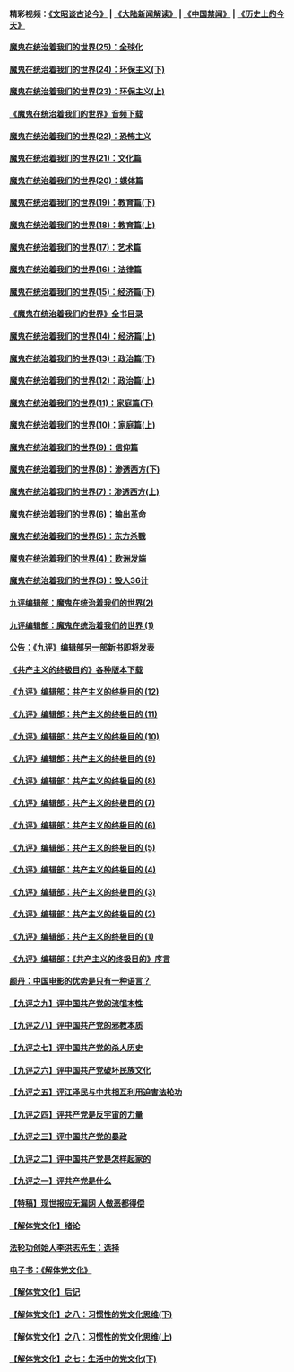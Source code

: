 #### 精彩视频：[《文昭谈古论今》](https://github.com/gfw-breaker/wenzhao/blob/master/README.md?t=12061831) | [《大陆新闻解读》](https://github.com/gfw-breaker/ntdtv-comedy/blob/master/README.md?t=12061831) | [《中国禁闻》](https://github.com/gfw-breaker/ntdtv-news/blob/master/README.md?t=12061831) | [《历史上的今天》](https://github.com/gfw-breaker/today-in-history/blob/master/README.md?t=12061831) 

#### [魔鬼在统治着我们的世界(25)：全球化](../pages/nsc422/n10788205.md?t=12061831) 

#### [魔鬼在统治着我们的世界(24)：环保主义(下)](../pages/nsc422/n10695307.md?t=12061831) 

#### [魔鬼在统治着我们的世界(23)：环保主义(上)](../pages/nsc422/n10688613.md?t=12061831) 

#### [《魔鬼在统治着我们的世界》音频下载](../pages/nsc422/n10635553.md?t=12061831) 

#### [魔鬼在统治着我们的世界(22)：恐怖主义](../pages/nsc422/n10614727.md?t=12061831) 

#### [魔鬼在统治着我们的世界(21)：文化篇](../pages/nsc422/n10597706.md?t=12061831) 

#### [魔鬼在统治着我们的世界(20)：媒体篇](../pages/nsc422/n10586579.md?t=12061831) 

#### [魔鬼在统治着我们的世界(19)：教育篇(下)](../pages/nsc422/n10564808.md?t=12061831) 

#### [魔鬼在统治着我们的世界(18)：教育篇(上)](../pages/nsc422/n10526970.md?t=12061831) 

#### [魔鬼在统治着我们的世界(17)：艺术篇](../pages/nsc422/n10499093.md?t=12061831) 

#### [魔鬼在统治着我们的世界(16)：法律篇](../pages/nsc422/n10485969.md?t=12061831) 

#### [魔鬼在统治着我们的世界(15)：经济篇(下)](../pages/nsc422/n10469975.md?t=12061831) 

#### [《魔鬼在统治着我们的世界》全书目录](../pages/nsc422/n10464261.md?t=12061831) 

#### [魔鬼在统治着我们的世界(14)：经济篇(上)](../pages/nsc422/n10457370.md?t=12061831) 

#### [魔鬼在统治着我们的世界(13)：政治篇(下)](../pages/nsc422/n10448270.md?t=12061831) 

#### [魔鬼在统治着我们的世界(12)：政治篇(上)](../pages/nsc422/n10444576.md?t=12061831) 

#### [魔鬼在统治着我们的世界(11)：家庭篇(下)](../pages/nsc422/n10440961.md?t=12061831) 

#### [魔鬼在统治着我们的世界(10)：家庭篇(上)](../pages/nsc422/n10435448.md?t=12061831) 

#### [魔鬼在统治着我们的世界(9)：信仰篇](../pages/nsc422/n10432159.md?t=12061831) 

#### [魔鬼在统治着我们的世界(8)：渗透西方(下)](../pages/nsc422/n10429603.md?t=12061831) 

#### [魔鬼在统治着我们的世界(7)：渗透西方(上)](../pages/nsc422/n10426013.md?t=12061831) 

#### [魔鬼在统治着我们的世界(6)：输出革命](../pages/nsc422/n10421536.md?t=12061831) 

#### [魔鬼在统治着我们的世界(5)：东方杀戮](../pages/nsc422/n10417707.md?t=12061831) 

#### [魔鬼在统治着我们的世界(4)：欧洲发端](../pages/nsc422/n10414890.md?t=12061831) 

#### [魔鬼在统治着我们的世界(3)：毁人36计](../pages/nsc422/n10411583.md?t=12061831) 

#### [九评编辑部：魔鬼在统治着我们的世界(2)](../pages/nsc422/n10410036.md?t=12061831) 

#### [九评编辑部：魔鬼在统治着我们的世界 (1)](../pages/nsc422/n10406825.md?t=12061831) 

#### [公告：《九评》编辑部另一部新书即将发表](../pages/nsc422/n10405104.md?t=12061831) 

#### [《共产主义的终极目的》各种版本下载](../pages/nsc422/n10022138.md?t=12061831) 

#### [《九评》编辑部：共产主义的终极目的 (12)](../pages/nsc422/n9933272.md?t=12061831) 

#### [《九评》编辑部：共产主义的终极目的 (11)](../pages/nsc422/n9924973.md?t=12061831) 

#### [《九评》编辑部：共产主义的终极目的 (10)](../pages/nsc422/n9920883.md?t=12061831) 

#### [《九评》编辑部：共产主义的终极目的 (9)](../pages/nsc422/n9916363.md?t=12061831) 

#### [《九评》编辑部：共产主义的终极目的 (8)](../pages/nsc422/n9912488.md?t=12061831) 

#### [《九评》编辑部：共产主义的终极目的 (7)](../pages/nsc422/n9901176.md?t=12061831) 

#### [《九评》编辑部：共产主义的终极目的 (6)](../pages/nsc422/n9899359.md?t=12061831) 

#### [《九评》编辑部：共产主义的终极目的 (5)](../pages/nsc422/n9893174.md?t=12061831) 

#### [《九评》编辑部：共产主义的终极目的 (4)](../pages/nsc422/n9891246.md?t=12061831) 

#### [《九评》编辑部：共产主义的终极目的 (3)](../pages/nsc422/n9879879.md?t=12061831) 

#### [《九评》编辑部：共产主义的终极目的 (2)](../pages/nsc422/n9876205.md?t=12061831) 

#### [《九评》编辑部：共产主义的终极目的 (1)](../pages/nsc422/n9865857.md?t=12061831) 

#### [《九评》编辑部：《共产主义的终极目的》序言](../pages/nsc422/n9862666.md?t=12061831) 

#### [颜丹：中国电影的优势是只有一种语言？](../pages/nsc422/n9583062.md?t=12061831) 

#### [【九评之九】评中国共产党的流氓本性](../pages/nsc422/n737542.md?t=12061831) 

#### [【九评之八】评中国共产党的邪教本质](../pages/nsc422/n735942.md?t=12061831) 

#### [【九评之七】评中国共产党的杀人历史](../pages/nsc422/n733806.md?t=12061831) 

#### [【九评之六】评中国共产党破坏民族文化](../pages/nsc422/n731667.md?t=12061831) 

#### [【九评之五】评江泽民与中共相互利用迫害法轮功](../pages/nsc422/n730058.md?t=12061831) 

#### [【九评之四】评共产党是反宇宙的力量](../pages/nsc422/n727814.md?t=12061831) 

#### [【九评之三】评中国共产党的暴政](../pages/nsc422/n725597.md?t=12061831) 

#### [【九评之二】评中国共产党是怎样起家的](../pages/nsc422/n723946.md?t=12061831) 

#### [【九评之一】评共产党是什么](../pages/nsc422/n722529.md?t=12061831) 

#### [【特稿】现世报应无漏网 人做恶都得偿](../pages/nsc422/n4215167.md?t=12061831) 

#### [【解体党文化】绪论](../pages/nsc422/n1449356.md?t=12061831) 

#### [法轮功创始人李洪志先生：选择](../pages/nsc422/n3580738.md?t=12061831) 

#### [电子书：《解体党文化》](../pages/nsc422/n1573484.md?t=12061831) 

#### [【解体党文化】后记](../pages/nsc422/n1531999.md?t=12061831) 

#### [【解体党文化】之八：习惯性的党文化思维(下)](../pages/nsc422/n1526477.md?t=12061831) 

#### [【解体党文化】之八：习惯性的党文化思维(上)](../pages/nsc422/n1520631.md?t=12061831) 

#### [【解体党文化】之七：生活中的党文化(下)](../pages/nsc422/n1513446.md?t=12061831) 

